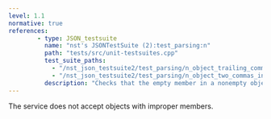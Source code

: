 ```yaml
---
level: 1.1
normative: true
references:
        - type: JSON_testsuite
          name: "nst's JSONTestSuite (2):test_parsing:n"
          path: "tests/src/unit-testsuites.cpp"
          test_suite_paths:
            - "/nst_json_testsuite2/test_parsing/n_object_trailing_comma.json"
            - "/nst_json_testsuite2/test_parsing/n_object_two_commas_in_a_row.json"
          description: "Checks that the empty member in a nonempty object is rejected."
---
```


The service does not accept objects with improper members.